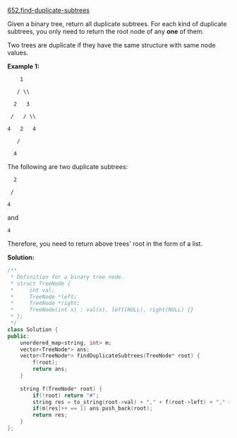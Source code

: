 [652.find-duplicate-subtrees](https://leetcode.com/problems/find-duplicate-subtrees/)  

Given a binary tree, return all duplicate subtrees. For each kind of duplicate subtrees, you only need to return the root node of any **one** of them.

Two trees are duplicate if they have the same structure with same node values.

**Example 1:**

  
        1
  
       / \\
  
      2   3
  
     /   / \\
  
    4   2   4
  
       /
  
      4
  

The following are two duplicate subtrees:

  
      2
  
     /
  
    4
  

and

  
    4
  

Therefore, you need to return above trees' root in the form of a list.  



**Solution:**  

```cpp
/**
 * Definition for a binary tree node.
 * struct TreeNode {
 *     int val;
 *     TreeNode *left;
 *     TreeNode *right;
 *     TreeNode(int x) : val(x), left(NULL), right(NULL) {}
 * };
 */
class Solution {
public:
    unordered_map<string, int> m;
    vector<TreeNode*> ans;
    vector<TreeNode*> findDuplicateSubtrees(TreeNode* root) {
        f(root);
        return ans;
    }
    
    string f(TreeNode* root) {
        if(!root) return "#";
        string res = to_string(root->val) + "," + f(root->left) + "," + f(root->right);
        if(m[res]++ == 1) ans.push_back(root);
        return res;
    }
};
```
      